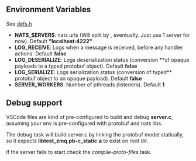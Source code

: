 ## Environment Variables

See [defs.h](https://github.com/cmuramoto/integration-topics/blob/2c5035ba89949435d9fa9f981c80fdd6b4af0cf3/nats-protobuf/c/include/defs.h)

- **NATS_SERVERS**: nats urls (Will split by , eventually. Just use 1 server for now). Default **"localhost:4222"**
- **LOG_RECEIVE**: Logs when a message is received, before any handler actions. Default **false**
- **LOG_DESERIALIZE**: Logs deserialization status (conversion **of opaque payloads to a typed protobuf object). Default **false**
- **LOG_SERIALIZE**: Logs serialization status (conversion of typed** protobuf object to an opaque payload). Default **false**
- **SERVER_WORKERS**: Number of pthreads (listeners). Default **1**

## Debug support

VSCode files are kind of pre-configured to build and debug **server.c**, assuming your env is pre-configured with protobuf and nats libs.

The debug task will build server.c by linking the protobuf model statically, so it expects **libtest_zmq.pb-c_static.a** to exist on root dir.

If the server fails to start check the *compile-proto-files* task.

